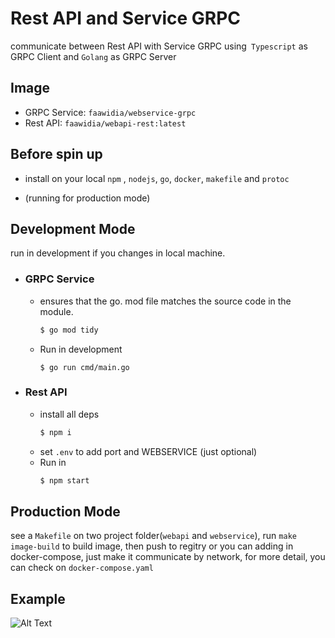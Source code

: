 # Rest API and Service GRPC

communicate between Rest API with Service GRPC using` Typescript` as GRPC Client and `Golang` as GRPC Server

## Image
- GRPC Service: `faawidia/webservice-grpc`
- Rest API: `faawidia/webapi-rest:latest`

## Before spin up
- install on your local  `npm` , `nodejs`,  `go`, `docker`, `makefile` and `protoc`


- (running for production mode)

## Development Mode
run in development if you changes in local machine.
 - ### GRPC Service
    - ensures that the go. mod file matches the source code in the module. 
        ``` bash
        $ go mod tidy
        ```
    - Run in development 
        ```
        $ go run cmd/main.go
 - ### Rest API
    - install all deps
        ``` bash
        $ npm i
        ```
    - set `.env` to add port and WEBSERVICE (just optional)
    - Run in
        ``` bash
        $ npm start
        ```
## Production Mode
see a `Makefile` on two project folder(`webapi` and `webservice`), run `make image-build` to build image, then push to regitry or you can adding in docker-compose, just make it communicate by network, for more detail, you can check on `docker-compose.yaml`


## Example

![Alt Text](https://media.giphy.com/media/vFKqnCdLPNOKc/giphy.gif)




